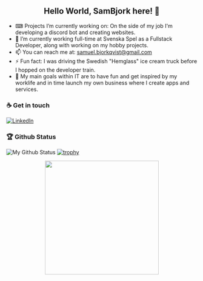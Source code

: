 <h2 align="center"> Hello World, SamBjork here! 👋 </h2>

- ⌨ Projects I’m currently working on: On the side of my job I'm developing a discord bot and creating websites.
- 🌱 I’m currently working full-time at Svenska Spel as a Fullstack Developer, along with working on my hobby projects.
- 📫 You can reach me at: samuel.bjorkqvist@gmail.com
- ⚡ Fun fact: I was driving the Swedish "Hemglass" ice cream truck before I hopped on the developer train.
- 🥅 My main goals within IT are to have fun and get inspired by my worklife and in time launch my own business where I create apps and services. 

### ☕ Get in touch
[![LinkedIn](https://img.shields.io/badge/LinkedIn-blue?style=flat&logo=linkedin&labelColor=blue)](https://www.linkedin.com/in/samuel-b-954622a9/)

### 🏆 Github Status
![My Github Status](https://github-readme-stats.vercel.app/api?username=sambjork&show_icons=true&hide_border=true)
[![trophy](https://github-profile-trophy.vercel.app/?username=sambjork)](https://github.com/sambjork/github-profile-trophy)

<p align="center">
  <img width="300" src="https://media.giphy.com/media/ZVik7pBtu9dNS/giphy.gif">
</p>

